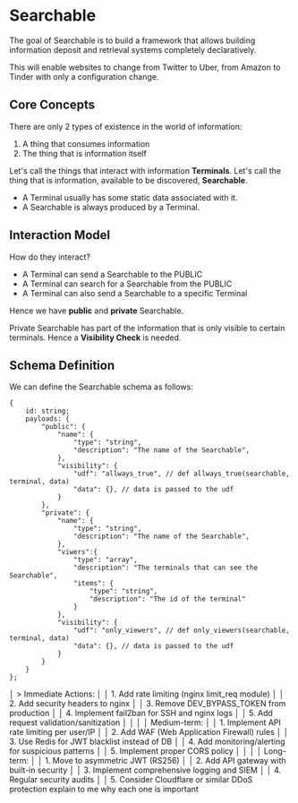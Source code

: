 # Searchable

The goal of Searchable is to build a framework that allows building information deposit and retrieval systems completely declaratively.

This will enable websites to change from Twitter to Uber, from Amazon to Tinder with only a configuration change.

## Core Concepts

There are only 2 types of existence in the world of information:
1. A thing that consumes information
2. The thing that is information itself

Let's call the things that interact with information **Terminals**. 
Let's call the thing that is information, available to be discovered, **Searchable**.

- A Terminal usually has some static data associated with it.
- A Searchable is always produced by a Terminal.

## Interaction Model

How do they interact?
- A Terminal can send a Searchable to the PUBLIC
- A Terminal can search for a Searchable from the PUBLIC
- A Terminal can also send a Searchable to a specific Terminal

Hence we have **public** and **private** Searchable.

Private Searchable has part of the information that is only visible to certain terminals. Hence a **Visibility Check** is needed.

## Schema Definition

We can define the Searchable schema as follows:

```
{
    id: string;
    payloads: {
        "public": {
            "name": {
                "type": "string",
                "description": "The name of the Searchable",
            },
            "visibility": {
                "udf": "allways_true", // def allways_true(searchable, terminal, data)
                "data": {}, // data is passed to the udf
            }
        },
        "private": {
            "name": {
                "type": "string",
                "description": "The name of the Searchable",
            },
            "viwers":{
                "type": "array",
                "description": "The terminals that can see the Searchable",
                "items": {
                    "type": "string",
                    "description": "The id of the terminal"
                }
            },
            "visibility": {
                "udf": "only_viewers", // def only_viewers(searchable, terminal, data)
                "data": {}, // data is passed to the udf
            }
        }
    }
};
```


│ > Immediate Actions:                                                                                                 │
│     1. Add rate limiting (nginx limit_req module)                                                                    │
│     2. Add security headers to nginx                                                                                 │
│     3. Remove DEV_BYPASS_TOKEN from production                                                                       │
│     4. Implement fail2ban for SSH and nginx logs                                                                     │
│     5. Add request validation/sanitization                                                                           │
│                                                                                                                      │
│     Medium-term:                                                                                                     │
│     1. Implement API rate limiting per user/IP                                                                       │
│     2. Add WAF (Web Application Firewall) rules                                                                      │
│     3. Use Redis for JWT blacklist instead of DB                                                                     │
│     4. Add monitoring/alerting for suspicious patterns                                                               │
│     5. Implement proper CORS policy                                                                                  │
│                                                                                                                      │
│     Long-term:                                                                                                       │
│     1. Move to asymmetric JWT (RS256)                                                                                │
│     2. Add API gateway with built-in security                                                                        │
│     3. Implement comprehensive logging and SIEM                                                                      │
│     4. Regular security audits                                                                                       │
│     5. Consider Cloudflare or similar DDoS protection explain to me why each one is important
